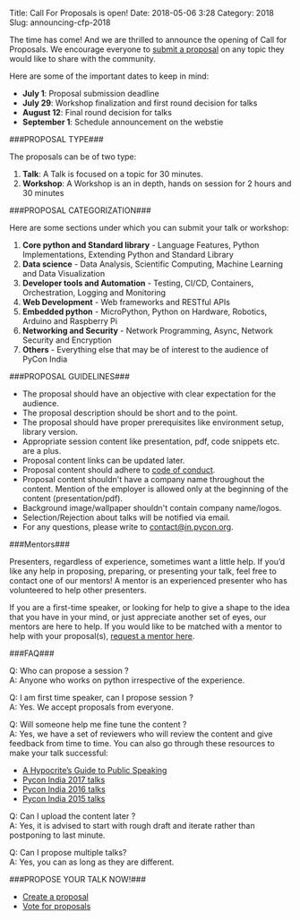 Title: Call For Proposals is open!
Date: 2018-05-06 3:28
Category: 2018
Slug: announcing-cfp-2018


The time has come! And we are thrilled to announce the opening of Call for Proposals. We encourage everyone to [submit a proposal](https://in.pycon.org/cfp/2018/proposals/) on any topic they would like to share with the community.
<!-- PELICAN_END_SUMMARY -->

Here are some of the important dates to keep in mind:

- **July 1**: Proposal submission deadline
- **July 29**: Workshop finalization and first round decision for talks
- **August 12**: Final round decision for talks
- **September 1**: Schedule announcement on the webstie

###PROPOSAL TYPE###

The proposals can be of two type:

1. **Talk**: A Talk is focused on a topic for 30 minutes.
2. **Workshop**: A Workshop is an in depth, hands on session for 2 hours and 30 minutes

###PROPOSAL CATEGORIZATION###

Here are some sections under which you can submit your talk or workshop:

1. **Core python and Standard library** - Language Features, Python Implementations, Extending Python and Standard Library 
2. **Data science** - Data Analysis, Scientific Computing, Machine Learning and Data Visualization 
3. **Developer tools and Automation** - Testing, CI/CD, Containers, Orchestration, Logging and Monitoring 
4. **Web Development** - Web frameworks and RESTful APIs 
5. **Embedded python** - MicroPython, Python on Hardware, Robotics, Arduino and Raspberry Pi 
6. **Networking and Security** - Network Programming, Async, Network Security and Encryption 
7. **Others** - Everything else that may be of interest to the audience of PyCon India 

###PROPOSAL GUIDELINES###

- The proposal should have an objective with clear expectation for the audience.
- The proposal description should be short and to the point.
- The proposal should have proper prerequisites like environment setup, library version.
- Appropriate session content like presentation, pdf, code snippets etc. are a plus.
- Proposal content links can be updated later.
- Proposal content should adhere to [code of conduct](http://in.pycon.org/2018/coc.html).
- Proposal content shouldn't have a company name throughout the content. Mention of the employer is allowed only at the beginning of the content (presentation/pdf).
- Background image/wallpaper shouldn't contain company name/logos.
- Selection/Rejection about talks will be notified via email.
- For any questions, please write to contact@in.pycon.org.

###Mentors###

Presenters, regardless of experience, sometimes want a little help. If you’d like any help in proposing, preparing, or presenting your talk, feel free to contact one of our mentors! A mentor is an experienced presenter who has volunteered to help other presenters.

If you are a first-time speaker, or looking for help to give a shape to the idea that you have in your mind, or just appreciate another set of eyes, our mentors are here to help. If you would like to be matched with a mentor to help with your proposal(s), [request a mentor here](https://goo.gl/forms/eOE9d7VelcT9Qjs03).

###FAQ###

Q: Who can propose a session ?<br>
A: Anyone who works on python irrespective of the experience.

Q: I am first time speaker, can I propose session ?<br>
A: Yes. We accept proposals from everyone.

Q: Will someone help me fine tune the content ?<br>
A: Yes, we have a set of reviewers who will review the content and give feedback from time to time. You can also go through these resources to make your talk successful:

- [A Hypocrite’s Guide to Public Speaking](https://www.youtube.com/watch?v=uH_-_mrksV4&feature=youtu.be)
- [Pycon India 2017 talks](https://www.youtube.com/watch?v=BuJ3j3wohrw&list=PL6GW05BfqWIebMtGTSzrafZi2HWORxzu0)
- [Pycon India 2016 talks](https://www.youtube.com/playlist?list=PL4Aox7_vWyu-zYSgYkeo90cFrnwmeMSdd)
- [Pycon India 2015 talks](https://www.youtube.com/playlist?list=PL6GW05BfqWIe6rMoFFWmllPegB2gU069m)

Q: Can I upload the content later ?<br>
A: Yes, it is advised to start with rough draft and iterate rather than postponing to last minute.

Q: Can I propose multiple talks?<br>
A: Yes, you can as long as they are different.

###PROPOSE YOUR TALK NOW!###

- [Create a proposal](https://in.pycon.org/cfp/2018/proposals/create/)
- [Vote for proposals](https://in.pycon.org/cfp/2018/proposals/)
